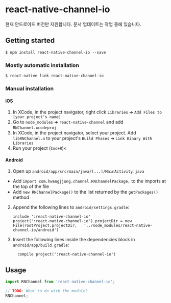 
# react-native-channel-io

현재 안드로이드 버전만 지원합니다.
문서 업데이트는 작업 중에 있습니다.

## Getting started

`$ npm install react-native-channel-io --save`

### Mostly automatic installation

`$ react-native link react-native-channel-io`


### Manual installation

#### iOS

1. In XCode, in the project navigator, right click `Libraries` ➜ `Add Files to [your project's name]`
2. Go to `node_modules` ➜ `react-native-channel` and add `RNChannel.xcodeproj`
3. In XCode, in the project navigator, select your project. Add `libRNChannel.a` to your project's `Build Phases` ➜ `Link Binary With Libraries`
4. Run your project (`Cmd+R`)<

#### Android

1. Open up `android/app/src/main/java/[...]/MainActivity.java`
  - Add `import com.hwangjjung.channel.RNChannelPackage;` to the imports at the top of the file
  - Add `new RNChannelPackage()` to the list returned by the `getPackages()` method
2. Append the following lines to `android/settings.gradle`:
  	```
  	include ':react-native-channel-io'
  	project(':react-native-channel-io').projectDir = new File(rootProject.projectDir, 	'../node_modules/react-native-channel-io/android')
  	```
3. Insert the following lines inside the dependencies block in `android/app/build.gradle`:
  	```
      compile project(':react-native-channel-io')
  	```

## Usage
```javascript
import RNChannel from 'react-native-channel-io';

// TODO: What to do with the module?
RNChannel;
```
  